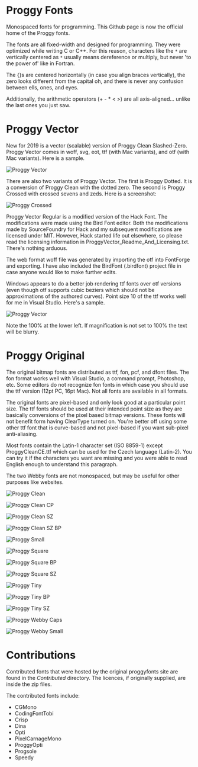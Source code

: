 # Proggy Fonts
Monospaced fonts for programming. This Github page is now the official home of the Proggy fonts.

The fonts are all fixed-width and designed for programming. They were optimized while writing C or C++. For this reason, characters like the `*` are vertically centered as `*` usually means dereference or multiply, but never 'to the power of' like in Fortran.

The {}s are centered horizontally (in case you align braces vertically), the zero looks different from the capital oh, and there is never any confusion between ells, ones, and eyes.

Additionally, the arithmetic operators (+ - * < >) are all axis-aligned... unlike the last ones you just saw.


# Proggy Vector
New for 2019 is a vector (scalable) version of Proggy Clean Slashed-Zero. Proggy Vector comes in woff, svg, eot, ttf (with Mac variants), and otf (with Mac variants). Here is a sample.

![Proggy Vector](https://raw.githubusercontent.com/bluescan/proggyfonts/master/ProggyVector/ProggyVector_Sample.png)

There are also two variants of Proggy Vector. The first is Proggy Dotted. It is a conversion of Proggy Clean with the dotted zero. The second is Proggy Crossed with crossed sevens and zeds. Here is a screenshot:

![Proggy Crossed](https://raw.githubusercontent.com/bluescan/proggyfonts/master/ProggyCrossed/ProggyCrossed_Sample.png)

Proggy Vector Regular is a modified version of the Hack Font. The modifications were made using the Bird Font editor. Both the modifications made by SourceFoundry for Hack and my subsequent modifications are licensed under MIT. However, Hack started life out elsewhere, so please read the licensing information in ProggyVector_Readme_And_Licensing.txt. There's nothing arduous.

The web format woff file was generated by importing the otf into FontForge and exporting. I have also included the BirdFont (.birdfont) project file in case anyone would like to make further edits.

Windows appears to do a better job rendering ttf fonts over otf versions (even though otf supports cubic beziers which should not be approximations of the authored curves). Point size 10 of the ttf works well for me in Visual Studio. Here's a sample.

![Proggy Vector](https://raw.githubusercontent.com/bluescan/proggyfonts/master/ProggyVector/ProggyVector_SampleVS.png)

Note the 100% at the lower left. If magnification is not set to 100% the text will be blurry.


# Proggy Original

The original bitmap fonts are distributed as ttf, fon, pcf, and dfont files. The fon format works well with Visual Studio, a command prompt, Photoshop, etc. Some editors do not recognize fon fonts in which case you should use the ttf version (12pt PC, 16pt Mac). Not all fonts are available in all formats.

The original fonts are pixel-based and only look good at a particular point size. The ttf fonts should be used at their intended point size as they are basically conversions of the pixel based bitmap versions. 
These fonts will not benefit form having ClearType turned on. You're better off using some other ttf font that is curve-based and not pixel-based if you want sub-pixel anti-aliasing.

Most fonts contain the Latin-1 character set (ISO 8859-1) except ProggyCleanCE.ttf which can be used for the Czech language (Latin-2). You can try it if the characters you want are missing and you were able to read English enough to understand this paragraph.

The two Webby fonts are not monospaced, but may be useful for other purposes like websites.

![Proggy Clean](https://raw.githubusercontent.com/bluescan/proggyfonts/master/ProggyOriginal/images/example_proggy_clean.gif)

![Proggy Clean CP](https://raw.githubusercontent.com/bluescan/proggyfonts/master/ProggyOriginal/images/example_proggy_clean_cp.gif)

![Proggy Clean SZ](https://raw.githubusercontent.com/bluescan/proggyfonts/master/ProggyOriginal/images/example_proggy_clean_sz.gif)

![Proggy Clean SZ BP](https://raw.githubusercontent.com/bluescan/proggyfonts/master/ProggyOriginal/images/example_proggy_clean_sz_bp.gif)

![Proggy Small](https://raw.githubusercontent.com/bluescan/proggyfonts/master/ProggyOriginal/images/example_proggy_small.gif)

![Proggy Square](https://raw.githubusercontent.com/bluescan/proggyfonts/master/ProggyOriginal/images/example_proggy_square.gif)

![Proggy Square BP](https://raw.githubusercontent.com/bluescan/proggyfonts/master/ProggyOriginal/images/example_proggy_square_bp.gif)

![Proggy Square SZ](https://raw.githubusercontent.com/bluescan/proggyfonts/master/ProggyOriginal/images/example_proggy_square_sz.gif)

![Proggy Tiny](https://raw.githubusercontent.com/bluescan/proggyfonts/master/ProggyOriginal/images/example_proggy_tiny.gif)

![Proggy Tiny BP](https://raw.githubusercontent.com/bluescan/proggyfonts/master/ProggyOriginal/images/example_proggy_tiny_bp.gif)

![Proggy Tiny SZ](https://raw.githubusercontent.com/bluescan/proggyfonts/master/ProggyOriginal/images/example_proggy_tiny_sz.gif)

![Proggy Webby Caps](https://raw.githubusercontent.com/bluescan/proggyfonts/master/ProggyOriginal/images/example_webby_caps.gif)

![Proggy Webby Small](https://raw.githubusercontent.com/bluescan/proggyfonts/master/ProggyOriginal/images/example_webby_small.gif)

# Contributions
Contributed fonts that were hosted by the original proggyfonts site are found in the *Contributed* directory. The licences, if originally supplied, are inside the zip files.

The contributed fonts include:
* CGMono
* CodingFontTobi
* Crisp
* Dina
* Opti
* PixelCarnageMono
* ProggyOpti
* Progsole
* Speedy
